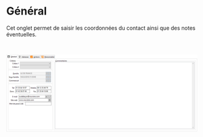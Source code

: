 # Général



Cet onglet permet de saisir les coordonnées du contact ainsi que des 
 notes éventuelles.


 


![](OngletGeneral.png)


